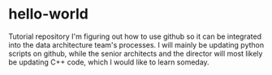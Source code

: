 # hello-world
Tutorial repository
I'm figuring out how to use github so it can be integrated into the data architecture team's processes. I will mainly be updating python scripts on github, while the senior architects and the director will most likely be updating C++ code, which I would like to learn someday.
